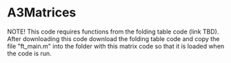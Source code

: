 # A3Matrices

NOTE! This code requires functions from the folding table code (link TBD). After downloading this code download the folding table code and copy the file "ft_main.m" into the folder with this matrix code so that it is loaded when the code is run.


